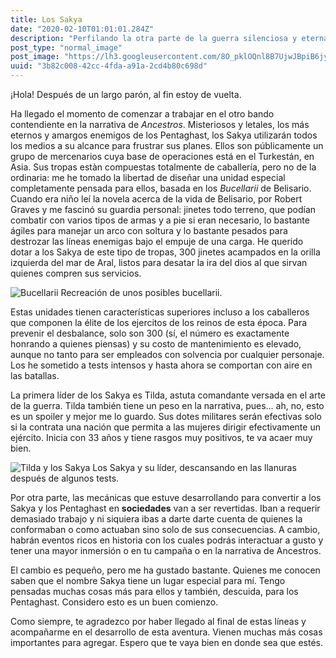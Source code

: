 ```yaml
---
title: Los Sakya
date: "2020-02-10T01:01:01.284Z"
description: "Perfilando la otra parte de la guerra silenciosa y eterna."
post_type: "normal_image"
post_image: "https://lh3.googleusercontent.com/8O_pklOQnl8B7UjwJBpiB6jy--4W9V1dmR_uED0iVvY8QNKHrYDR2irvk4TDZfrDLxoyw8eUDgKflV33fm7okCNJ-IHNRBIOJB6CwmOx6NAq56Kq4UQMT6tVSaY452uS9it4bFZ2UPNet1PANblcGmUPrKMbXvSts5BlLxRL9AVD2Bhb1fJ5fRnOQiRUONHgDWDHBp7KT-Ngzz99ZvxKaGZ74cpIVh_IyCVieVQlNskZZUb3j5aZktNrdfSYugIlm96-kVPUwDMXqGq0XKrKYPwytG9q_KsOntrq3FPUscr59hIEoTshCWbvplawe4w7ZS-HTzFulezpa8K55AuTu3Ou-Rh0MhD1KK2xQC-qW_sJ_92WITRoHNxa66ACi3uo1hphwv9bZNWMuMAfKkMreyCNAVX8F03ieU_NQPAhLjsXmA5idNQ9sEknjKtZa2wo5eqRCBoUeu2GUGfXjL5PTz4JiTGPViCAXwSgDGABpsS2svnhgyzDpK7a6RM8t_8XD2KMAno3ztwwRVo-Khm4zl64vL7HYAV-IA3RNGl5UGJlU0KpbVb9uMGPJl_Wxg0iS_WrJsCIj4wS7N2r9738iB0KecTP2OsJhY4Fm3mWpWTpI6i1PVXOZK3fHWJ8KaVkPeyBoVL8jQVNECFjDYZG9Gva8RU1j2Rp-aGpmalme-K3qr_GqtptfNf-P8JxSEIo8B22ajtx8Ci0FO1nv_AkiO7ymg3RiyBv18LvRKTHwrlQ2Tsz=w1280-h400-no"
uuid: "3b82c008-42cc-4fda-a91a-2cd4b80c698d"
---
```


¡Hola! Después de un largo parón, al fin estoy de vuelta.

Ha llegado el momento de comenzar a trabajar en el otro bando contendiente en la narrativa de _Ancestros_. Misteriosos y letales, los más eternos y amargos enemigos de los Pentaghast, los Sakya utilizarán todos los medios a su alcance para frustrar sus planes. Ellos son públicamente un grupo de mercenarios cuya base de operaciones está en el Turkestán, en Asia. Sus tropas estàn compuestas totalmente de caballería, pero no de la ordinaria: me he tomado la libertad de diseñar una unidad especial completamente pensada para ellos, basada en los _Bucellarii_ de Belisario. Cuando era niño leí la novela acerca de la vida de Belisario, por Robert Graves y me fascinó su guardia personal: jinetes todo terreno, que podían combatir con varios tipos de armas y a pie si eran necesario, lo bastante ágiles para manejar un arco con soltura y lo bastante pesados para destrozar las líneas enemigas bajo el empuje de una carga. He querido dotar a los Sakya de este tipo de tropas, 300 jinetes acampados en la orilla izquierda del mar de Aral, listos para desatar la ira del dios al que sirvan quienes compren sus servicios.

<img src="https://i.imgur.com/iJfa7n6.jpg" alt="Bucellarii" class="img-fluid">
<span class="caption text-muted">Recreación de unos posibles bucellarii.</span>

Estas unidades tienen características superiores incluso a los caballeros que componen la élite de los ejercitos de los reinos de esta época. Para prevenir el desbalance, solo son 300 (sí, el número es exactamente honrando a quienes piensas) y su costo de mantenimiento es elevado, aunque no tanto para ser empleados con solvencia por cualquier personaje. Los he sometido a tests intensos y hasta ahora se comportan con aire en las batallas.

La primera líder de los Sakya es Tilda, astuta comandante versada en el arte de la guerra. Tilda también tiene un peso en la narrativa, pues... ah, no, esto es un spoiler y mejor me lo guardo. Sus dotes militares serán efectivas solo si la contrata una nación que permita a las mujeres dirigir efectivamente un ejército. Inicia con 33 años y tiene rasgos muy positivos, te va acaer muy bien.

<img src="https://i.imgur.com/DmFYQOQ.jpg" alt="Tilda y los Sakya" class="img-fluid">
<span class="caption text-muted">Los Sakya y su líder, descansando en las llanuras después de algunos tests.</span>

Por otra parte, las mecánicas que estuve desarrollando para convertir a los Sakya y los Pentaghast en __sociedades__ van a ser revertidas. Iban a requerir demasiado trabajo y ni siquiera ibas a darte darte cuenta de quienes la conformaban o como actuaban sino solo de sus consecuencias. A cambio, habrán eventos ricos en historia con los cuales podrás interactuar a gusto y tener una mayor inmersión o en tu campaña o en la narrativa de Ancestros.

El cambio es pequeño, pero me ha gustado bastante. Quienes me conocen saben que el nombre Sakya tiene un lugar especial para mí. Tengo pensadas muchas cosas más para ellos y también, descuida, para los Pentaghast. Considero esto es un buen comienzo.

Como siempre, te agradezco por haber llegado al final de estas líneas y acompañarme en el desarrollo de esta aventura. Vienen muchas más cosas importantes para agregar. Espero que te vaya bien en donde sea que estés.

